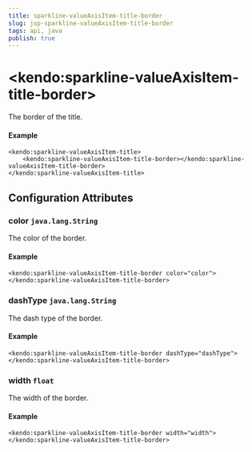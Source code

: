 ```yaml
---
title: sparkline-valueAxisItem-title-border
slug: jsp-sparkline-valueAxisItem-title-border
tags: api, java
publish: true
---
```


# \<kendo:sparkline-valueAxisItem-title-border\>

The border of the title.

#### Example
    <kendo:sparkline-valueAxisItem-title>
        <kendo:sparkline-valueAxisItem-title-border></kendo:sparkline-valueAxisItem-title-border>
    </kendo:sparkline-valueAxisItem-title>

## Configuration Attributes

### color `java.lang.String`

The color of the border.

#### Example
    <kendo:sparkline-valueAxisItem-title-border color="color">
    </kendo:sparkline-valueAxisItem-title-border>

### dashType `java.lang.String`

The dash type of the border.

#### Example
    <kendo:sparkline-valueAxisItem-title-border dashType="dashType">
    </kendo:sparkline-valueAxisItem-title-border>

### width `float`

The width of the border.

#### Example
    <kendo:sparkline-valueAxisItem-title-border width="width">
    </kendo:sparkline-valueAxisItem-title-border>

 
